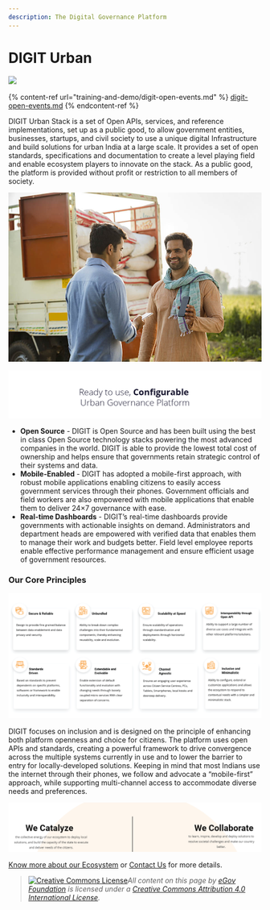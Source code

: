 ```yaml
---
description: The Digital Governance Platform
---
```


# DIGIT Urban

![](.gitbook/assets/digit-website\_updated-03.png)

{% content-ref url="training-and-demo/digit-open-events.md" %}
[digit-open-events.md](training-and-demo/digit-open-events.md)
{% endcontent-ref %}

DIGIT Urban Stack is a set of Open APIs, services, and reference implementations, set up as a public good, to allow government entities, businesses, startups, and civil society to use a unique digital Infrastructure and build solutions for urban India at a large scale. It provides a set of open standards, specifications and documentation to create a level playing field and enable ecosystem players to innovate on the stack. As a public good, the platform is provided without profit or restriction to all members of society.

![](<.gitbook/assets/image (94).png>)

![](<.gitbook/assets/image (92).png>)

* **Open Source** - DIGIT is Open Source and has been built using the best in class Open Source technology stacks powering the most advanced companies in the world. DIGIT is able to provide the lowest total cost of ownership and helps ensure that governments retain strategic control of their systems and data.
* **Mobile-Enabled** - DIGIT has adopted a mobile-first approach, with robust mobile applications enabling citizens to easily access government services through their phones. Government officials and field workers are also empowered with mobile applications that enable them to deliver 24×7 governance with ease.
* **Real-time Dashboards** - DIGIT’s real-time dashboards provide governments with actionable insights on demand. Administrators and department heads are empowered with verified data that enables them to manage their work and budgets better. Field level employee reports enable effective performance management and ensure efficient usage of government resources.

### Our Core Principles

![](.gitbook/assets/banner-18.png)

DIGIT focuses on inclusion and is designed on the principle of enhancing both platform openness and choice for citizens. The platform uses open APIs and standards, creating a powerful framework to drive convergence across the multiple systems currently in use and to lower the barrier to entry for locally-developed solutions. Keeping in mind that most Indians use the internet through their phones, we follow and advocate a “mobile-first” approach, while supporting multi-channel access to accommodate diverse needs and preferences.

![](.gitbook/assets/landing-page-12.png)

[Know more about our Ecosystem](https://egov.org.in/innovation-ecosystem/) or [Contact Us](https://egov.org.in/contact-us/) for more details.

> [![Creative Commons License](https://i.creativecommons.org/l/by/4.0/80x15.png)_​_](http://creativecommons.org/licenses/by/4.0/)_All content on this page by_ [_eGov Foundation_](https://egov.org.in/) _is licensed under a_ [_Creative Commons Attribution 4.0 International License_](http://creativecommons.org/licenses/by/4.0/)_._
